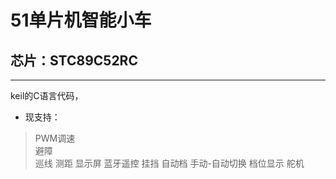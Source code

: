 # 51单片机智能小车
## 芯片：__STC89C52RC__
---
keil的C语言代码，
* 现支持：
> PWM调速  
> 避障  
> 巡线
> 测距
> 显示屏
> 蓝牙遥控
> 挂挡
> 自动档
> 手动-自动切换
> 档位显示
> 舵机
